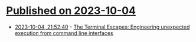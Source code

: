 # [Published on 2023-10-04](index.md)

* [2023-10-04, 21:52:40](https://lobste.rs/s/dy1fd7/terminal_escapes_engineering) - [The Terminal Escapes: Engineering unexpected execution from command line interfaces](https://www.gresearch.com/blog/article/g-research-the-terminal-escapes/)
